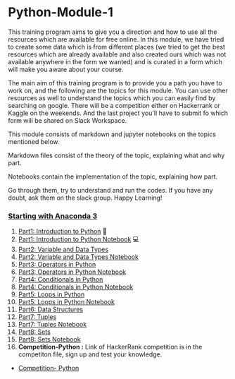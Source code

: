 # Python-Module-1

This training program aims to give you a direction and how to use all the resources which are available for free online. In this module, we have tried to create some data which is from different places (we tried to get the best resources which are already available and also created ours which was not available anywhere in the form we wanted) and is curated in a form which will make you aware about your course.

The main aim of this training program is to provide you a path you have to work on, and the following are the topics for this module. You can use other resources as well to understand the topics which you can easily find by searching on google. There will be a competition either on Hackerrank or Kaggle on the weekends. And the last project you'll have to submit fo which form will be shared on Slack Workspace.

This module consists of markdown and jupyter notebooks on the topics mentioned below.

Markdown files consist of the theory of the topic, explaining what and why part.

Notebooks contain the implementation of the topic, explaining how part. 

Go through them, try to understand and run the codes. If you have any doubt, ask them on the slack group. Happy Learning!

### <a href="https://www.youtube.com/watch?v=Q-iC4VaW8ZA" target="_blank">Starting with Anaconda 3<a>

1. [Part1: Introduction to Python](introtopython.md) 📓
2. [Part1: Introduction to Python Notebook](Part1-Python-Basics.ipynb) 💻
3. [Part2: Variable and Data Types](variablesanddatatypesinPython.md)
4. [Part2: Variable and Data Types Notebook](Part2-Variable-Data-type.ipynb)
5. [Part3: Operators in Python](Part3-Basic-Operators.md)
6. [Part3: Operators in Python Notebook](Part3-Basic-Operators.ipynb)
7. [Part4: Conditionals in Python](Part4-Conditionals.md)
8. [Part4: Conditionals in Python Notebook](Part4-Conditionals.ipynb)
9. [Part5: Loops in Python](Part5-Loops.md)
10. [Part5: Loops in Python Notebook](Part5-Loops.ipynb)
11. [Part6: Data Structures](Part6-Data-Structures.md)
12. [Part7: Tuples](Part7-Tuples.md)
13. [Part7: Tuples Notebook](Part7-Tuple.ipynb)
14. [Part8: Sets](Part8-Sets.md)
15. [Part8: Sets Notebook](Part8-Sets.ipynb)
16. **Competition-Python :** Link of HackerRank competition is in the competiton file, sign up and test your knowledge.
- [Competition- Python](Competition-python.md)

